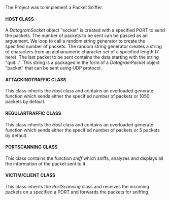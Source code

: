 The Project was to implement a Packet Sniffer.

#### HOST CLASS
A _DatagramSocket_ object "socket" is created with a specified PORT to send the packets.
The number of packets to be sent can be passed as an arguement.
We loop to call a random string generator to create the specified number of packets. The random string generator creates a string of characters from an alphanumeric character set of a specified length (7 here). The last packet to be sent contains the data starting with the string "quit...".
This string is a packaged in the form of a _DatagramPacket_ object "packet" that can be sent using UDP protocol.

#### ATTACKINGTRAFFIC CLASS
This class inherits the _Host_ class and contains an overloaded generate function which sends either the specified number of packets or 1050 packets by default.

#### REGULARTRAFFIC CLASS
This class inherits the _Host_ class and contains an overloaded generate function which sends either the specified number of packets or 5 packets by default.

#### PORTSCANNING CLASS
This class contains the function _sniff_ which sniffs, analyzes and displays all the information of the packet sent to it.

#### VICTIM/CLIENT CLASS
This class inherits the _PortScanning_ class and receives the incoming packets on a specified a PORT and forwards the packets for sniffing.
